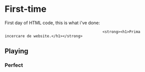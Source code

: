 # First-time
First day of HTML code, this is what i've done:

<!DOCTYPE html>
<html>
<head>
	<title>
	Nicky website
	</title>

</head>

<body>

												<strong><h1>Prima incercare de website.</h1></strong>
<h2>Playing</h2>

<h3>Perfect</h3>
</body>

</html>

